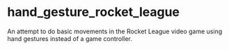 # hand_gesture_rocket_league
An attempt to do basic movements in the Rocket League video game using hand gestures instead of a game controller.
